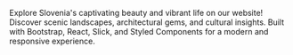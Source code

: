 Explore Slovenia's captivating beauty and vibrant life on our website! 
Discover scenic landscapes, architectural gems, and cultural insights.
 Built with Bootstrap, React, Slick, and Styled Components 
 for a modern and responsive experience.
